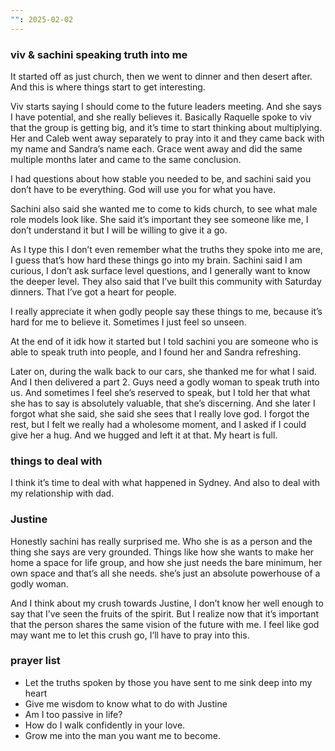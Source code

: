 ```yaml
---
"": 2025-02-02
---
```

### viv & sachini speaking truth into me

It started off as just church, then we went to dinner and then desert after. And this is where things start to get interesting.

Viv starts saying I should come to the future leaders meeting. And she says I have potential, and she really believes it. Basically Raquelle spoke to viv that the group is getting big, and it’s time to start thinking about multiplying. Her and Caleb went away separately to pray into it and they came back with my name and Sandra’s name each. Grace went away and did the same multiple months later and came to the same conclusion.

I had questions about how stable you needed to be, and sachini said you don’t have to be everything. God will use you for what you have.

Sachini also said she wanted me to come to kids church, to see what male role models look like. She said it’s important they see someone like me, I don’t understand it but I will be willing to give it a go.

As I type this I don’t even remember what the truths they spoke into me are, I guess that’s how hard these things go into my brain. Sachini said I am curious, I don’t ask surface level questions, and I generally want to know the deeper level. They also said that I’ve built this community with Saturday dinners. That I’ve got a heart for people.

I really appreciate it when godly people say these things to me, because it’s hard for me to believe it. Sometimes I just feel so unseen.

At the end of it idk how it started but I told sachini you are someone who is able to speak truth into people, and I found her and Sandra refreshing.

Later on, during the walk back to our cars, she thanked me for what I said. And I then delivered a part 2. Guys need a godly woman to speak truth into us. And sometimes I feel she’s reserved to speak, but I told her that what she has to say is absolutely valuable, that she’s discerning. And she later I forgot what she said, she said she sees that I really love god. I forgot the rest, but I felt we really had a wholesome moment, and I asked if I could give her a hug. And we hugged and left it at that. My heart is full.

  

### things to deal with

I think it’s time to deal with what happened in Sydney. And also to deal with my relationship with dad.

### Justine

Honestly sachini has really surprised me. Who she is as a person and the thing she says are very grounded. Things like how she wants to make her home a space for life group, and how she just needs the bare minimum, her own space and that’s all she needs. she’s just an absolute powerhouse of a godly woman.

And I think about my crush towards Justine, I don’t know her well enough to say that I’ve seen the fruits of the spirit. But I realize now that it’s important that the person shares the same vision of the future with me. I feel like god may want me to let this crush go, I’ll have to pray into this.

### prayer list

- Let the truths spoken by those you have sent to me sink deep into my heart
- Give me wisdom to know what to do with Justine
- Am I too passive in life?
- How do I walk confidently in your love.
- Grow me into the man you want me to become.